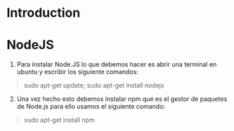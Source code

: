 # Introduction

# NodeJS

1) Para instalar Node.JS lo que debemos hacer es abrir una terminal en ubuntu y escribir los siguiente comandos:

> sudo apt-get update;
> sudo apt-get install nodejs

2) Una vez hecho esto debemos instalar npm que es el gestor de paquetes de Node.js para ello usamos el siguiente comando:

> sudo apt-get install npm
